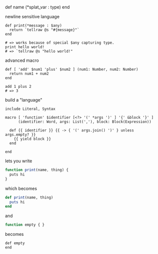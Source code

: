 
def name (*splat_var : type)
end


newline sensitive language

```
def print(*message : $any)
  return `tellraw @s "#{message}"`
end

# => works because of special $any capturing type.
print hello world!
# => `tellraw @s "hello world!"
```

advanced macro

```
def [ 'add' $num1 'plus' $num2 ] (num1: Number, num2: Number)
  return num1 + num2
end

add 1 plus 2
# => 3
```

build a "language"

```cr
include Literal, Syntax

macro [ 'function' $identifier [<?> '(' *args ')' ] '{' &block '}' ] 
      (identifier: Word, args: List(','), block: Block(Expression))
      
  def {{ identifier }} {{ -> { '(' args.join() ')' } unless args.empty? }}
    {{ yield block }}
  end
  
end
```

lets you write

```js
function print(name, thing) {
  puts hi
}
```

which becomes

```rb
def print(name, thing)
  puts hi
end
```

and

```js
function empty { }
```

becomes

```cr
def empty
end
```
